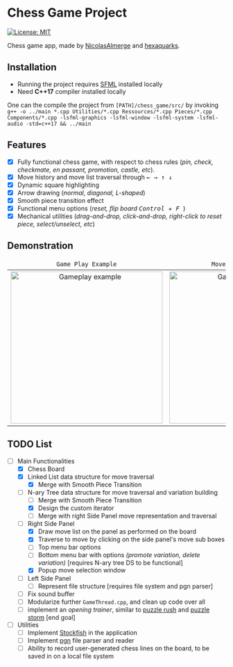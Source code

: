 # Chess Game Project
[![License: MIT](https://img.shields.io/badge/License-MIT-yellow.svg)](https://opensource.org/licenses/MIT)


Chess game app, made by [NicolasAlmerge](https://github.com/NicolasAlmerge) and [hexaquarks](https://github.com/hexaquarks).

## Installation
 - Running the project requires [SFML](https://www.sfml-dev.org/download/sfml/2.5.1/) installed locally
 - Need **C++17** compiler installed locally

One can the compile the project from `[PATH]/chess_game/src/` by invoking `g++ -o ../main *.cpp Utilities/*.cpp Ressources/*.cpp Pieces/*.cpp Components/*.cpp -lsfml-graphics -lsfml-window -lsfml-system -lsfml-audio -std=c++17 && ../main`
## Features
 - [x] Fully functional chess game, with respect to chess rules (*pin, check, checkmate, en passant, promotion, castle, etc*).
 - [x] Move history and move list traversal through <kbd> ← </kbd> <kbd> → </kbd> <kbd> ↑ </kbd> <kbd> ↓ </kbd>
 - [x] Dynamic square highlighting
 - [x] Arrow drawing (*normal, diagonal, L-shaped*)
 - [x] Smooth piece transition effect
 - [x] Functional menu options (*reset, flip board <kbd> Control </kbd>+<kbd> F </kbd>*)
 - [x] Mechanical utilities (*drag-and-drop, click-and-drop, right-click to reset piece, select/unselect, etc*)

## Demonstration

<div align="center" markdown="1">
<table>
    <thead>
        <tr>
            <td align="center"><code>Game Play Example</code></td>
            <td align="center"><code>Move List Traversal</code></td>
            <th align="center"><code>Square Highlighting</code></th>
        </tr>
    </thead>
    <tbody>
        <tr>
            <td align="center">
              <img src="https://github.com/hexaquarks/chess_game/blob/main/promotion/ChessGamePromotionGameplay.gif" title="Gameplay example" width="350"/>
          </td>
            <td align="center">
              <img src="https://github.com/hexaquarks/chess_game/blob/main/promotion/ChessGamePromotionTraversal.gif" title="Gameplay example" width="350"/>
          </td>
           <th align="center">
             <img src="https://github.com/hexaquarks/chess_game/blob/main/promotion/ChessGamePromotionHighlight.gif" title="Gameplay example" width="350"/>
          </th>
        </tr>
    </tbody>
</table>
</div>

## TODO List
 - [ ] Main Functionalities
     - [x] Chess Board
     - [x] Linked List data structure for move traversal
         - [x] Merge with Smooth Piece Transition
     - [ ] N-ary Tree data structure for move traversal and variation building
         - [ ] Merge with Smooth Piece Transition
         - [x] Design the custom iterator
         - [ ] Merge with right Side Panel move representation and traversal
     - [ ] Right Side Panel
         - [x] Draw move list on the panel as performed on the board
         - [x] Traverse to move by clicking on the side panel's move sub boxes
         - [ ] Top menu bar options
         - [ ] Bottom menu bar with options *(promote variation, delete variation)* [requires N-ary tree DS to be functional]
         - [x] Popup move selection window
     - [ ] Left Side Panel
         - [ ] Represent file structure [requires file system and pgn parser]
     - [ ] Fix sound buffer
     - [ ] Modularize further `GameThread.cpp`, and clean up code over all
     - [ ] implement an *opening trainer*, similar to [puzzle rush](https://www.chess.com/puzzles/rush) and [puzzle storm](https://lichess.org/storm) [end goal]
 - [ ] Utilities
     - [ ] Implement [Stockfish](https://github.com/official-stockfish/Stockfish) in the application
     - [ ] Implement [pgn](https://en.wikipedia.org/wiki/Portable_Game_Notation) file parser and reader
     - [ ] Ability to record user-generated chess lines on the board, to be saved in on a local file system
